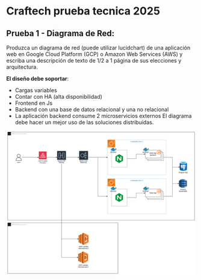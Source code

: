 # Craftech prueba tecnica 2025

## Prueba 1 - Diagrama de Red:
Produzca un diagrama de red (puede utilizar lucidchart) de una aplicación web en Google Cloud Platform (GCP) o Amazon Web Services (AWS) y escriba una descripción de texto de 1/2 a 1 página de sus elecciones y arquitectura.

**El diseño debe soportar**:
- Cargas variables
- Contar con HA (alta disponibilidad)
- Frontend en Js
- Backend con una base de datos relacional y una no relacional
- La aplicación backend consume 2 microservicios externos
El diagrama debe hacer un mejor uso de las soluciones distribuidas.

<p align="center">
  <img src="img/aws-architecture.drawio-prueba-1.png"/>
</p>